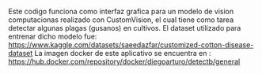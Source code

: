 Este codigo funciona como interfaz grafica para un modelo de vision computacionas realizado con CustomVision, el cual tiene como tarea detectar algunas plagas (gusanos) en cultivos.
El dataset utilizado para entrenar dicho modelo fue: https://www.kaggle.com/datasets/saeedazfar/customized-cotton-disease-dataset
La imagen docker de este aplicativo se encuentra en : https://hub.docker.com/repository/docker/diegoarturo/detectb/general
